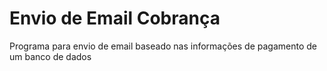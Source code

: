# Envio de Email Cobrança
 Programa para envio de email baseado nas informações de pagamento de um banco de dados
